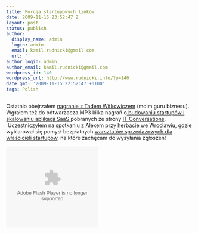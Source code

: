 ```yaml
---
title: Porcja startupowych linków
date: 2009-11-15 23:52:47 Z
layout: post
status: publish
author:
  display_name: admin
  login: admin
  email: kamil.rudnicki@gmail.com
  url: ''
author_login: admin
author_email: kamil.rudnicki@gmail.com
wordpress_id: 140
wordpress_url: http://www.rudnicki.info/?p=140
date_gmt: '2009-11-15 22:52:47 +0100'
tags: Polish
---
```


<p>Ostatnio obejrzałem <a href="http://www.viddler.com/explore/kcbe/videos/32/37.025/">nagranie z Tadem Witkowiczem</a> (moim guru biznesu). Wgrałem też do odtwarzacza MP3 kilka nagrań o<a href="http://itc.conversationsnetwork.org/shows/detail110.html#"> budowaniu startupów i skalowaniu aplikacji SaaS </a>pobranych ze strony <a href="http://itc.conversationsnetwork.org/">IT Conversations</a>.  Uczestniczyłem na spotkaniu z Alexem przy <a href="http://alexba.eu/2009-11-10/tematy-rozne/herbatka-we-wroclawiu/">herbacie we Wrocławiu</a>, gdzie wyklarował się pomysł bezpłatnych <a href="http://alexba.eu/2009-11-11/firmy-i-minifirmy/startup-sprzedaz/">warsztatów sprzedażowych dla właścicieli startupów</a>, na które zachęcam do wysyłania zgłoszeń!</p>
<p><object id="viddler_3e2c872" classid="clsid:d27cdb6e-ae6d-11cf-96b8-444553540000" width="247" height="218" codebase="http://download.macromedia.com/pub/shockwave/cabs/flash/swflash.cab#version=6,0,40,0"><param name="allowScriptAccess" value="always" /><param name="allowFullScreen" value="true" /><param name="src" value="http://www.viddler.com/simple/3e2c872/" /><param name="name" value="viddler_3e2c872" /><param name="allowfullscreen" value="true" /><embed id="viddler_3e2c872" type="application/x-shockwave-flash" width="247" height="218" src="http://www.viddler.com/simple/3e2c872/" name="viddler_3e2c872" allowfullscreen="true" allowscriptaccess="always"></embed></object></p>
